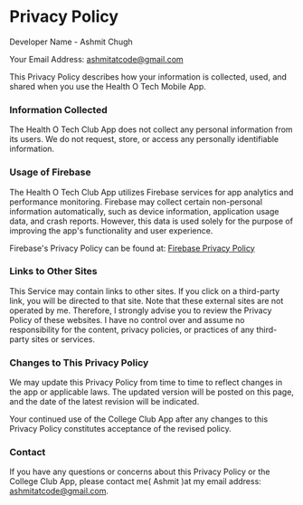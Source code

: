 
# Privacy Policy

Developer Name - Ashmit Chugh

Your Email Address: ashmitatcode@gmail.com

This Privacy Policy describes how your information is collected, used, and shared when you use the Health O Tech Mobile App.

### Information Collected

The Health O Tech Club App does not collect any personal information from its users. We do not request, store, or access any personally identifiable information.

### Usage of Firebase
The Health O Tech Club App utilizes Firebase services for app analytics and performance monitoring. Firebase may collect certain non-personal information automatically, such as device information, application usage data, and crash reports. However, this data is used solely for the purpose of improving the app's functionality and user experience.

Firebase's Privacy Policy can be found at: [Firebase Privacy Policy ](https://firebase.google.com/support/privacy)

### Links to Other Sites

This Service may contain links to other sites. If you click on a third-party link, you will be directed to that site. Note that these external sites are not operated by me. Therefore, I strongly advise you to review the Privacy Policy of these websites. I have no control over and assume no responsibility for the content, privacy policies, or practices of any third-party sites or services.

### Changes to This Privacy Policy
We may update this Privacy Policy from time to time to reflect changes in the app or applicable laws. The updated version will be posted on this page, and the date of the latest revision will be indicated.

Your continued use of the College Club App after any changes to this Privacy Policy constitutes acceptance of the revised policy.

### Contact
If you have any questions or concerns about this Privacy Policy or the College Club App, please contact me( Ashmit )at my email address: ashmitatcode@gmail.com.


